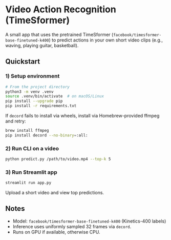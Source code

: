 # Video Action Recognition (TimeSformer)

A small app that uses the pretrained TimeSformer (`facebook/timesformer-base-finetuned-k400`) to predict actions in your own short video clips (e.g., waving, playing guitar, basketball).

## Quickstart

### 1) Setup environment
```bash
# From the project directory
python3 -m venv .venv
source .venv/bin/activate  # on macOS/Linux
pip install --upgrade pip
pip install -r requirements.txt
```

If `decord` fails to install via wheels, install via Homebrew-provided ffmpeg and retry:
```bash
brew install ffmpeg
pip install decord --no-binary=:all:
```

### 2) Run CLI on a video
```bash
python predict.py /path/to/video.mp4 --top-k 5
```

### 3) Run Streamlit app
```bash
streamlit run app.py
```
Upload a short video and view top predictions.

## Notes
- Model: `facebook/timesformer-base-finetuned-k400` (Kinetics-400 labels)
- Inference uses uniformly sampled 32 frames via `decord`.
- Runs on GPU if available, otherwise CPU.
